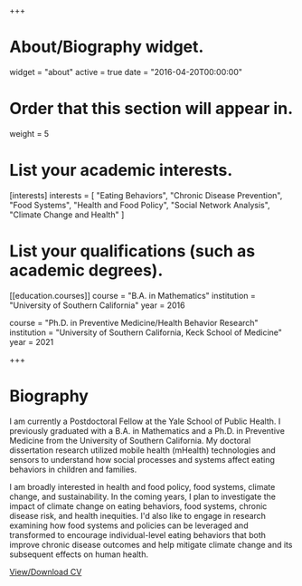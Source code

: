 +++
# About/Biography widget.
widget = "about"
active = true
date = "2016-04-20T00:00:00"

# Order that this section will appear in.
weight = 5

# List your academic interests.
[interests]
  interests = [
    "Eating Behaviors",
    "Chronic Disease Prevention",
    "Food Systems",
    "Health and Food Policy",
    "Social Network Analysis",
    "Climate Change and Health"
  ]

# List your qualifications (such as academic degrees).

[[education.courses]]
  course = "B.A. in Mathematics"
  institution = "University of Southern California"
  year = 2016
  
  course = "Ph.D. in Preventive Medicine/Health Behavior Research"
  institution = "University of Southern California, Keck School of Medicine"
  year = 2021
 
+++

# Biography

I am currently a Postdoctoral Fellow at the Yale School of Public Health. I previously graduated with a B.A. in Mathematics and a Ph.D. in Preventive Medicine from the University of Southern California. My doctoral dissertation research utilized mobile health (mHealth) technologies and sensors to understand how social processes and systems affect eating behaviors in children and families.

I am broadly interested in health and food policy, food systems, climate change, and sustainability. In the coming years, I plan to investigate the impact of climate change on eating behaviors, food systems, chronic disease risk, and health inequities. I'd also like to engage in research examining how food systems and policies can be leveraged and transformed to encourage individual-level eating behaviors that both improve chronic disease outcomes and help mitigate climate change and its subsequent effects on human health. 

[View/Download CV](http://bit.ly/bmb_cv_12-20)

